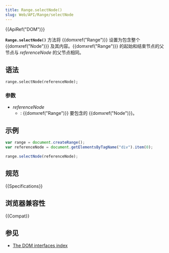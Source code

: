 ```yaml
---
title: Range.selectNode()
slug: Web/API/Range/selectNode
---
```


{{ApiRef("DOM")}}

**`Range.selectNode()`** 方法将 {{domxref("Range")}} 设置为包含整个 {{domxref("Node")}} 及其内容。{{domxref("Range")}} 的起始和结束节点的父节点与 _referenceNode_ 的父节点相同。

## 语法

```
range.selectNode(referenceNode);
```

### 参数

- _referenceNode_
  - : {{domxref("Range")}} 要包含的 {{domxref("Node")}}。

## 示例

```js
var range = document.createRange();
var referenceNode = document.getElementsByTagName("div").item(0);

range.selectNode(referenceNode);
```

## 规范

{{Specifications}}

## 浏览器兼容性

{{Compat}}

## 参见

- [The DOM interfaces index](/zh-CN/docs/DOM/DOM_Reference)
